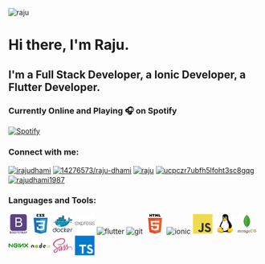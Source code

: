 <img src="https://komarev.com/ghpvc/?username=raju&label=Profile%20views&color=0e75b6&style=flat" alt="raju" /> </p>

# Hi there, I'm Raju.

## I'm a Full Stack Developer, a Ionic Developer, a Flutter Developer.

### Currently Online and Playing 🎧 on Spotify
[![Spotify](https://novatorem-five-pearl.vercel.app/api/spotify)](https://open.spotify.com/user/ttfhfxss24s3y356dqg7ckliy)

### Connect with me:

<p align="left">
  <a href="https://linkedin.com/in/irajudhami" target="_blank"><img align="center" src="https://cdn.jsdelivr.net/npm/simple-icons@3.0.1/icons/linkedin.svg" alt="irajudhami" height="30" width="40" /></a>
    <a href="https://stackoverflow.com/users/14276573/raju-dhami" target="_blank"><img align="center" src="https://cdn.jsdelivr.net/npm/simple-icons@3.0.1/icons/stackoverflow.svg" alt="14276573/raju-dhami" height="30" width="40" /></a>
  <a href="https://dev.to/raju" target="_blank"><img align="center" src="https://cdn.jsdelivr.net/npm/simple-icons@3.0.1/icons/dev-dot-to.svg" alt="raju" height="30" width="40" /></a>
  <a href="https://www.youtube.com/c/ucpczr7ubfh5lfoht3sc8gqg" target="_blank"><img align="center" src="https://cdn.jsdelivr.net/npm/simple-icons@3.0.1/icons/youtube.svg" alt="ucpczr7ubfh5lfoht3sc8gqg" height="30" width="40" /></a>
    <a href="https://fb.com/rajudhami1987" target="_blank"><img align="center" src="https://cdn.jsdelivr.net/npm/simple-icons@3.0.1/icons/facebook.svg" alt="rajudhami1987" height="30" width="40" /></a>
</p>

### Languages and Tools:

<p align="left">
  <img src="https://raw.githubusercontent.com/devicons/devicon/master/icons/bootstrap/bootstrap-plain-wordmark.svg" alt="bootstrap" width="40" height="40"/>
  <img src="https://raw.githubusercontent.com/devicons/devicon/master/icons/css3/css3-original-wordmark.svg" alt="css3" width="40" height="40"/>
  <img src="https://raw.githubusercontent.com/devicons/devicon/master/icons/docker/docker-original-wordmark.svg" alt="docker" width="40" height="40"/>
  <img src="https://raw.githubusercontent.com/devicons/devicon/master/icons/express/express-original-wordmark.svg" alt="express" width="40" height="40"/>
  <img src="https://www.vectorlogo.zone/logos/flutterio/flutterio-icon.svg" alt="flutter" width="40" height="40"/>
  <img src="https://www.vectorlogo.zone/logos/git-scm/git-scm-icon.svg" alt="git" width="40" height="40"/>
  <img src="https://raw.githubusercontent.com/devicons/devicon/master/icons/html5/html5-original-wordmark.svg" alt="html5" width="40" height="40"/>
  <img src="https://upload.wikimedia.org/wikipedia/commons/d/d1/Ionic_Logo.svg" alt="ionic" width="40" height="40"/>
  <img src="https://raw.githubusercontent.com/devicons/devicon/master/icons/javascript/javascript-original.svg" alt="javascript" width="40" height="40"/>
  <img src="https://raw.githubusercontent.com/devicons/devicon/master/icons/linux/linux-original.svg" alt="linux" width="40" height="40"/>
  <img src="https://raw.githubusercontent.com/devicons/devicon/master/icons/mongodb/mongodb-original-wordmark.svg" alt="mongodb" width="40" height="40"/>
  <img src="https://raw.githubusercontent.com/devicons/devicon/master/icons/nginx/nginx-original.svg" alt="nginx" width="40" height="40"/>
  <img src="https://raw.githubusercontent.com/devicons/devicon/master/icons/nodejs/nodejs-original-wordmark.svg" alt="nodejs" width="40" height="40"/>
  <img src="https://raw.githubusercontent.com/devicons/devicon/master/icons/sass/sass-original.svg" alt="sass" width="40" height="40"/>
  <img src="https://raw.githubusercontent.com/devicons/devicon/master/icons/typescript/typescript-original.svg" alt="typescript" width="40" height="40"/>
</p>
